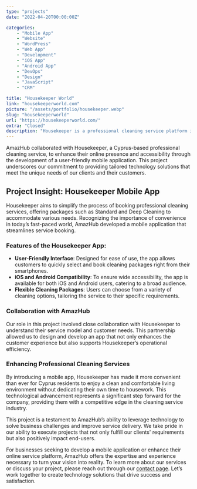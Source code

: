```yaml
---
type: "projects"
date: "2022-04-20T00:00:00Z"

categories: 
    - "Mobile App"
    - "Website"
    - "WordPress"
    - "Web App"
    - "Development"
    - "iOS App"
    - "Android App"
    - "DevOps"
    - "Design"
    - "JavaScript"
    - "CRM"

title: "Housekeeper World"
link: "housekeeperworld.com"
picture: "/assets/portfolio/housekeeper.webp"
slug: "housekeeperworld"
url: "https://housekeeperworld.com/"
extra: "Closed"
description: "Housekeeper is a professional cleaning service platform in Cyprus that offers flexible packages and a user-friendly mobile application for iOS and Android."
---
```

AmazHub collaborated with Housekeeper, a Cyprus-based professional cleaning service, to enhance their online presence and accessibility through the development of a user-friendly mobile application. This project underscores our commitment to providing tailored technology solutions that meet the unique needs of our clients and their customers.

## Project Insight: Housekeeper Mobile App
Housekeeper aims to simplify the process of booking professional cleaning services, offering packages such as Standard and Deep Cleaning to accommodate various needs. Recognizing the importance of convenience in today’s fast-paced world, AmazHub developed a mobile application that streamlines service booking.

### Features of the Housekeeper App:
- **User-Friendly Interface**: Designed for ease of use, the app allows customers to quickly select and book cleaning packages right from their smartphones.
- **iOS and Android Compatibility**: To ensure wide accessibility, the app is available for both iOS and Android users, catering to a broad audience.
- **Flexible Cleaning Packages**: Users can choose from a variety of cleaning options, tailoring the service to their specific requirements.

### Collaboration with AmazHub
Our role in this project involved close collaboration with Housekeeper to understand their service model and customer needs. This partnership allowed us to design and develop an app that not only enhances the customer experience but also supports Housekeeper’s operational efficiency.

### Enhancing Professional Cleaning Services
By introducing a mobile app, Housekeeper has made it more convenient than ever for Cyprus residents to enjoy a clean and comfortable living environment without dedicating their own time to housework. This technological advancement represents a significant step forward for the company, providing them with a competitive edge in the cleaning service industry.

This project is a testament to AmazHub’s ability to leverage technology to solve business challenges and improve service delivery. We take pride in our ability to execute projects that not only fulfill our clients' requirements but also positively impact end-users.

For businesses seeking to develop a mobile application or enhance their online service platform, AmazHub offers the expertise and experience necessary to turn your vision into reality. To learn more about our services or discuss your project, please reach out through our [contact page](https://vasilkoff.com/contact-us). Let’s work together to create technology solutions that drive success and satisfaction.